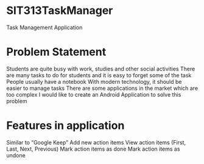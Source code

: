 # SIT313TaskManager
Task Management Application

# Problem Statement
Students are quite busy with work, studies and other social activities
There are many tasks to do for students and it is easy to forget some of the task
People usually have a notebook
With modern technology, it should be easier to manage tasks
There are some applications in the market which are too complex
I would like to create an Android Application to solve this problem

# Features in application
Similar to “Google Keep”
Add new action items
View action items (First, Last, Next, Previous)
Mark action items as done
Mark action items as undone
